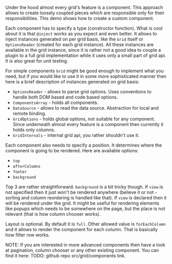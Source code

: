 Under the hood almost every grid's feature is a component. This approach allows to create loosely coupled pieces 
which are responsible only for their responsibilities. This demo shows how to create a custom component.

Each component has to specify a type (constructor function). What is cool about it is that `@inject` works as you expect
and even better. It allows to inject instances generated on per grid basis, like the `Grid` itself or 
`OptionsReader` (created for each grid instance). All these instances are available in the grid instance, since it is rather
not a good idea to couple a plugin to a full grid implementation while it uses only a small part of grid api. It is also
great for unit testing.

For simple components `Grid` might be good enough to implement what you need, but if you would like to use it in 
some more sophisticated manner then here is a brief description of instances generated on grid basis:

* `OptionsReader` - allows to parse grid options. Uses conventions to handle both DOM based and code based options.
* `ComponentsArray` - holds all components.
* `DataSource` - allows to read the data source. Abstraction for local and remote binding.
* `GridOptions` - holds global options, not suitable for any component. Since underneath almost every feature is a component
then currently it holds only columns.
* `GridInternals` - internal grid api, you rather shouldn't use it. 

Each component also needs to specify a position. It determines where the component is going to be rendered. Here are available options:
* `top`
* `afterColumns`
* `footer`
* `background`

Top 3 are rather straightforward. `background` is a bit tricky though. If `view` is not specified then it just won't be 
rendered anywhere (believe it or not - sorting and column reordering is handled like that). If `view` is declared then it will be
rendered under the grid. It might be useful for rendering elements like popups which needs to be somewhere on the page, but the place is
not relevant (that is how column chooser works).

Layout is optional. By default it is `full`. Other allowed value is `forEachColumn` and it allows to render the component for each
column. That is basically how filter row works.

NOTE: If you are interested in more advanced components then have a look at pagination, column chooser or any other existing component.
You can find it here: TODO: github repo src/grid/components link.